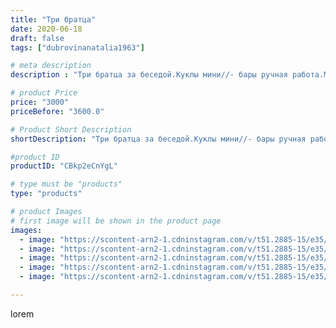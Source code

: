 ```yaml
---
title: "Три братца"
date: 2020-06-18
draft: false
tags: ["dubrovinanatalia1963"]

# meta description
description : "Три братца за беседой.Куклы мини//- бары ручная работа.Мини //- бар для водочной,винной,коньячной бутылки.Высота  в сидячем положении 54 см,высота кукол 64//-65"

# product Price
price: "3000"
priceBefore: "3600.0"

# Product Short Description
shortDescription: "Три братца за беседой.Куклы мини//- бары ручная работа.Мини //- бар для водочной,винной,коньячной бутылки.Высота  в сидячем положении 54 см,высота кукол 64//-65 см.По вопросам приобретения обращаться в директ или в ватцап +79614564171."

#product ID
productID: "CBkp2eCnYgL"

# type must be "products"
type: "products"

# product Images
# first image will be shown in the product page
images:
  - image: "https://scontent-arn2-1.cdninstagram.com/v/t51.2885-15/e35/103921972_672958749948265_6926863655574375463_n.jpg?se=7&tp=1&_nc_ht=scontent-arn2-1.cdninstagram.com&_nc_cat=101&_nc_ohc=hIZ1gfxWGB8AX9-QKCp&ccb=7-4&oh=4f2eec33317d967c11b01db040e091ea&oe=608437E0&ig_cache_key=MjMzNDE3NDU2NzEzMTQyMDA0MA%3D%3D.2-ccb7-4"
  - image: "https://scontent-arn2-1.cdninstagram.com/v/t51.2885-15/e35/104428746_259136902083778_1306162408012614153_n.jpg?se=7&tp=1&_nc_ht=scontent-arn2-1.cdninstagram.com&_nc_cat=110&_nc_ohc=9h7BBssGEK4AX_7lrS5&ccb=7-4&oh=b8a97047702bfc6e21440663460c05f4&oe=60816184&ig_cache_key=MjMzNDE3NDU2NzEzMTMyNTUxNw%3D%3D.2-ccb7-4"
  - image: "https://scontent-arn2-1.cdninstagram.com/v/t51.2885-15/e35/103868523_3298369866893740_5471365466066929637_n.jpg?se=7&tp=1&_nc_ht=scontent-arn2-1.cdninstagram.com&_nc_cat=104&_nc_ohc=ZRgny1jJiGwAX8AplH9&ccb=7-4&oh=ba3b6f08ba1dd4f2247d67ea6260426e&oe=6081A978&ig_cache_key=MjMzNDE3NDU2NzEyMjg2OTkxNw%3D%3D.2-ccb7-4"
  - image: "https://scontent-arn2-1.cdninstagram.com/v/t51.2885-15/e35/104238218_189126162481384_8935415653800773197_n.jpg?se=7&tp=1&_nc_ht=scontent-arn2-1.cdninstagram.com&_nc_cat=104&_nc_ohc=8YoQXWGskicAX-FBUjP&ccb=7-4&oh=042966e85ad643b53481567bfbba07ae&oe=6083B947&ig_cache_key=MjMzNDE3NDU2NzA5Nzc1MTE0MA%3D%3D.2-ccb7-4"
  - image: "https://scontent-arn2-1.cdninstagram.com/v/t51.2885-15/e35/81571253_603956133575699_8560159256297185355_n.jpg?se=7&tp=1&_nc_ht=scontent-arn2-1.cdninstagram.com&_nc_cat=111&_nc_ohc=Euv8llhdpvMAX8u7mae&ccb=7-4&oh=4f090bee0c0a3c1bce60d15659dd037d&oe=60844533&ig_cache_key=MjMzNDE3NDU2NzExNDYxOTk4OQ%3D%3D.2-ccb7-4"

---
```

lorem
